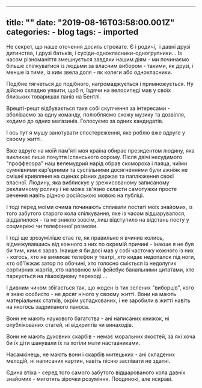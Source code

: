 
---
title: ""
date: "2019-08-16T03:58:00.001Z"
categories:
    - blog
tags:
    - imported
---

Не секрет, що наше оточення досить строкате. Є і родичі,  і давні друзі дитинства, і друзі батьків, і сусіди\-однокласники\-одногрупники... Із часом різноманіття змешнується завдяки нашим діям \- ми починаємо більше спілкуватися із людьми за власним вибором \- такими, як друзі, і менше із тими, із ким звела доля \- як колеги або однокласники.  

Подібне тягнеться до подібного, нагромаджується і примножується. Ну дійсно складно уявити, щоб я, їздячи на велосипеді мав у своїх близьких товаришах панів на Бентлі.  

Врешті\-решт відбувається таке собі скупчення за інтересами \- вболіваємо за одну команду, полюбляємо схожу музику та дозвілля, ходимо до одних магазинів. Голосуємо за одних кандидатів.  

  

І ось тут я мушу занотувати спостереження, яке роблю вже вдруге у своєму житті.  

Вже вдруге на моїй пам'яті моя країна обирає президентом людину, яка викликає лише почуття іспанського сорому. Після двічі несудимого "проффесора" наш велемудрий нарід обрав скомороха і паяца, чиїми сумнівними кар'єрними та суспільними досягненнями були ажніяк не смішні кривляння на сценах різних держав та паплюження своєї власної. Людину, яка виблискує у зрежисованому записаному рекламному ролику і не може зв'язно скласти самотужки просте речення навіть рідною російською мовою на публіці.  

  

І тоді перед моїми очима починають спливати постаті моїх знайомих, із того забутого старого кола спілкування, яке із часом відшарувалося, віддалилося \- та не зникло зовсім, лиш відступило на відстань посту у соцмережі чи телефонної розмови.  

І тоді ще зрозуміліше стає те, як правильно я вчинив колись, відмежувавшись від кожного з них по окремій причині \- інакше я не був би тим, ким є зараз. Інакше я би досі мав у собі часточку кожного із них \- когось, хто не вимикає телефон у театрі, хто кидає недопалок під ноги, хто об'їжжає затор по обочині, хто голосно сміється із недолугих сортирних жартів, хто наповнює мій фейсбук банальними цитатами, хто паркується на пішохідному переході....  

І дивним чином збігається так, що жоден із тих зелених "виборців", кого я знаю особисто \- не досяг нічого у своєму житті. Вони на мають матеріальних статків, окрім успадкованих, і не заробили в житті навіть на якогось задрипаного ланоса.  

Вони не мають наукового багатства \- ані написаних книжок, ні опублікованих статей, ні відкриттів чи винаходів.  

Вони не мають духовних скарбів \- немає моральних якостей, за які хоча би їх діти шанували їх та хотіли мати наставниками.  

Насамкінець, не мають вони і скарбів митецьких \- ані складених мелодій, ні написаних картин, навіть пісню заспівати не здатні.  

  

Єдина втіха \- серед того самого забутого відшарованого кола давніх знайомих \- миготять зірочки розуміння. Поодинокі, але яскраві.  


  


